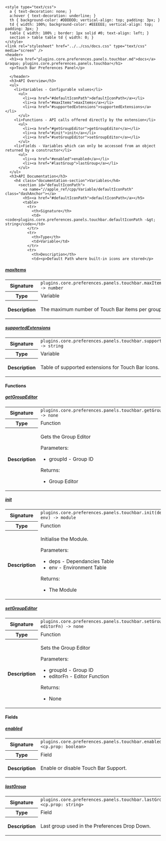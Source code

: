     <style type="text/css">
      a { text-decoration: none; }
      a:hover { text-decoration: underline; }
      th { background-color: #DDDDDD; vertical-align: top; padding: 3px; }
      td { width: 100%; background-color: #EEEEEE; vertical-align: top; padding: 3px; }
      table { width: 100% ; border: 1px solid #0; text-align: left; }
      section > table table td { width: 0; }
    </style>
    <link rel="stylesheet" href="../../css/docs.css" type="text/css" media="screen" />
    <header>
      <h1><a href="plugins.core.preferences.panels.touchbar.md">docs</a> &raquo; plugins.core.preferences.panels.touchbar</h1>
      <p>Touch Bar Preferences Panel</p>

      </header>
      <h3>API Overview</h3>
      <ul>
        <li>Variables - Configurable values</li>
          <ul>
            <li><a href="#defaultIconPath">defaultIconPath</a></li>
            <li><a href="#maxItems">maxItems</a></li>
            <li><a href="#supportedExtensions">supportedExtensions</a></li>
          </ul>
        <li>Functions - API calls offered directly by the extension</li>
          <ul>
            <li><a href="#getGroupEditor">getGroupEditor</a></li>
            <li><a href="#init">init</a></li>
            <li><a href="#setGroupEditor">setGroupEditor</a></li>
          </ul>
        <li>Fields - Variables which can only be accessed from an object returned by a constructor</li>
          <ul>
            <li><a href="#enabled">enabled</a></li>
            <li><a href="#lastGroup">lastGroup</a></li>
          </ul>
      </ul>
      <h3>API Documentation</h3>
        <h4 class="documentation-section">Variables</h4>
          <section id="defaultIconPath">
            <a name="//apple_ref/cpp/Variable/defaultIconPath" class="dashAnchor"></a>
            <h5><a href="#defaultIconPath">defaultIconPath</a></h5>
            <table>
              <tr>
                <th>Signature</th>
                <td><code>plugins.core.preferences.panels.touchbar.defaultIconPath -&gt; string</code></td>
              </tr>
              <tr>
                <th>Type</th>
                <td>Variable</td>
              </tr>
              <tr>
                <th>Description</th>
                <td><p>Default Path where built-in icons are stored</p>
</td>
              </tr>
            </table>
          </section>
          <section id="maxItems">
            <a name="//apple_ref/cpp/Variable/maxItems" class="dashAnchor"></a>
            <h5><a href="#maxItems">maxItems</a></h5>
            <table>
              <tr>
                <th>Signature</th>
                <td><code>plugins.core.preferences.panels.touchbar.maxItems -&gt; number</code></td>
              </tr>
              <tr>
                <th>Type</th>
                <td>Variable</td>
              </tr>
              <tr>
                <th>Description</th>
                <td><p>The maximum number of Touch Bar items per group.</p>
</td>
              </tr>
            </table>
          </section>
          <section id="supportedExtensions">
            <a name="//apple_ref/cpp/Variable/supportedExtensions" class="dashAnchor"></a>
            <h5><a href="#supportedExtensions">supportedExtensions</a></h5>
            <table>
              <tr>
                <th>Signature</th>
                <td><code>plugins.core.preferences.panels.touchbar.supportedExtensions -&gt; string</code></td>
              </tr>
              <tr>
                <th>Type</th>
                <td>Variable</td>
              </tr>
              <tr>
                <th>Description</th>
                <td><p>Table of supported extensions for Touch Bar Icons.</p>
</td>
              </tr>
            </table>
          </section>
        <h4 class="documentation-section">Functions</h4>
          <section id="getGroupEditor">
            <a name="//apple_ref/cpp/Function/getGroupEditor" class="dashAnchor"></a>
            <h5><a href="#getGroupEditor">getGroupEditor</a></h5>
            <table>
              <tr>
                <th>Signature</th>
                <td><code>plugins.core.preferences.panels.touchbar.getGroupEditor(groupId) -&gt; none</code></td>
              </tr>
              <tr>
                <th>Type</th>
                <td>Function</td>
              </tr>
              <tr>
                <th>Description</th>
                <td><p>Gets the Group Editor</p>
<p>Parameters:</p>
<ul>
<li>groupId - Group ID</li>
</ul>
<p>Returns:</p>
<ul>
<li>Group Editor</li>
</ul>
</td>
              </tr>
            </table>
          </section>
          <section id="init">
            <a name="//apple_ref/cpp/Function/init" class="dashAnchor"></a>
            <h5><a href="#init">init</a></h5>
            <table>
              <tr>
                <th>Signature</th>
                <td><code>plugins.core.preferences.panels.touchbar.init(deps, env) -&gt; module</code></td>
              </tr>
              <tr>
                <th>Type</th>
                <td>Function</td>
              </tr>
              <tr>
                <th>Description</th>
                <td><p>Initialise the Module.</p>
<p>Parameters:</p>
<ul>
<li>deps - Dependancies Table</li>
<li>env - Environment Table</li>
</ul>
<p>Returns:</p>
<ul>
<li>The Module</li>
</ul>
</td>
              </tr>
            </table>
          </section>
          <section id="setGroupEditor">
            <a name="//apple_ref/cpp/Function/setGroupEditor" class="dashAnchor"></a>
            <h5><a href="#setGroupEditor">setGroupEditor</a></h5>
            <table>
              <tr>
                <th>Signature</th>
                <td><code>plugins.core.preferences.panels.touchbar.setGroupEditor(groupId, editorFn) -&gt; none</code></td>
              </tr>
              <tr>
                <th>Type</th>
                <td>Function</td>
              </tr>
              <tr>
                <th>Description</th>
                <td><p>Sets the Group Editor</p>
<p>Parameters:</p>
<ul>
<li>groupId - Group ID</li>
<li>editorFn - Editor Function</li>
</ul>
<p>Returns:</p>
<ul>
<li>None</li>
</ul>
</td>
              </tr>
            </table>
          </section>
        <h4 class="documentation-section">Fields</h4>
          <section id="enabled">
            <a name="//apple_ref/cpp/Field/enabled" class="dashAnchor"></a>
            <h5><a href="#enabled">enabled</a></h5>
            <table>
              <tr>
                <th>Signature</th>
                <td><code>plugins.core.preferences.panels.touchbar.enabled &lt;cp.prop: boolean&gt;</code></td>
              </tr>
              <tr>
                <th>Type</th>
                <td>Field</td>
              </tr>
              <tr>
                <th>Description</th>
                <td><p>Enable or disable Touch Bar Support.</p>
</td>
              </tr>
            </table>
          </section>
          <section id="lastGroup">
            <a name="//apple_ref/cpp/Field/lastGroup" class="dashAnchor"></a>
            <h5><a href="#lastGroup">lastGroup</a></h5>
            <table>
              <tr>
                <th>Signature</th>
                <td><code>plugins.core.preferences.panels.touchbar.lastGroup &lt;cp.prop: string&gt;</code></td>
              </tr>
              <tr>
                <th>Type</th>
                <td>Field</td>
              </tr>
              <tr>
                <th>Description</th>
                <td><p>Last group used in the Preferences Drop Down.</p>
</td>
              </tr>
            </table>
          </section>
